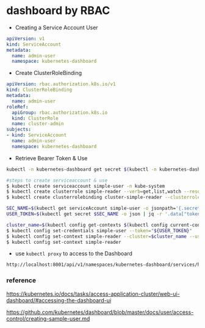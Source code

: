 # dashboard by RBAC 



- Creating a Service Account User

```yaml
apiVersion: v1
kind: ServiceAccount
metadata:
  name: admin-user
  namespace: kubernetes-dashboard
```



- Create ClusterRoleBinding

```yaml
apiVersion: rbac.authorization.k8s.io/v1
kind: ClusterRoleBinding
metadata:
  name: admin-user
roleRef:
  apiGroup: rbac.authorization.k8s.io
  kind: ClusterRole
  name: cluster-admin
subjects:
- kind: ServiceAccount
  name: admin-user
  namespace: kubernetes-dashboard
```



- Retrieve Bearer Token & Use

```sh
kubectl -n kubernetes-dashboard get secret $(kubectl -n kubernetes-dashboard get sa/admin-user -o jsonpath="{.secrets[0].name}") -o go-template="{{.data.token | base64decode}}"
```

```sh
#steps to create serviceaccount & use
$ kubectl create serviceaccount simple-user -n kube-system
$ kubectl create clusterrole simple-reader --verb=get,list,watch --resource=pods --resource=pods,deployments,services,configmaps
$ kubectl create clusterrolebinding cluster-simple-reader --clusterrole=simple-reader --serviceaccount=kube-system:simple-user

SEC_NAME=$(kubectl get serviceAccount simple-user -o jsonpath='{.secrets[0].name}')
USER_TOKEN=$(kubectl get secret $SEC_NAME -o json | jq -r '.data["token"]' | base64 -d)

cluster_name=$(kubectl config get-contexts $(kubectl config current-context) | awk '{print $3}' | tail -n 1)
$ kubectl config set-credentials simple-user --token="${USER_TOKEN}"
$ kubectl config set-context simple-reader --cluster=$cluster_name --user simple-user
$ kubectl config set-context simple-reader
```

- use `kubectl proxy` to access to the Dashboard

~~~sh
http://localhost:8001/api/v1/namespaces/kubernetes-dashboard/services/https:kubernetes-dashboard:/proxy/
~~~





### reference

 https://kubernetes.io/docs/tasks/access-application-cluster/web-ui-dashboard/#accessing-the-dashboard-ui

 https://github.com/kubernetes/dashboard/blob/master/docs/user/access-control/creating-sample-user.md



